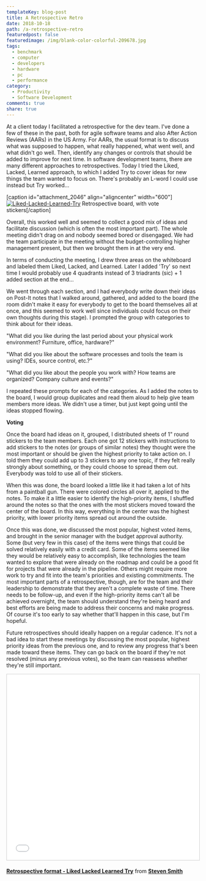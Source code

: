 ```yaml
---
templateKey: blog-post
title: A Retrospective Retro
date: 2018-10-18
path: /a-retrospective-retro
featuredpost: false
featuredimage: /img/blank-color-colorful-209678.jpg
tags:
  - benchmark
  - computer
  - developers
  - hardware
  - pc
  - performance
category:
  - Productivity
  - Software Development
comments: true
share: true
---
```


At a client today I facilitated a retrospective for the dev team. I've done a few of these in the past, both for agile software teams and also After Action Reviews (AARs) in the US Army. For AARs, the usual format is to discuss what was supposed to happen, what really happened, what went well, and what didn't go well. Then, identify any changes or controls that should be added to improve for next time. In software development teams, there are many different approaches to retrospectives. Today I tried the Liked, Lacked, Learned approach, to which I added Try to cover ideas for new things the team wanted to focus on. There's probably an L-word I could use instead but Try worked...

\[caption id="attachment\_2046" align="aligncenter" width="600"\][![Liked-Lacked-Learned-Try](/img/Sketches-7.png)](/img/Sketches-7.png) Retrospective board, with vote stickers\[/caption\]

Overall, this worked well and seemed to collect a good mix of ideas and facilitate discussion (which is often the most important part). The whole meeting didn't drag on and nobody seemed bored or disengaged. We had the team participate in the meeting without the budget-controlling higher management present, but then we brought them in at the very end.

In terms of conducting the meeting, I drew three areas on the whiteboard and labeled them Liked, Lacked, and Learned. Later I added 'Try' so next time I would probably use 4 quadrants instead of 3 triadrants (sic) + 1 added section at the end...

We went through each section, and I had everybody write down their ideas on Post-It notes that I walked around, gathered, and added to the board (the room didn't make it easy for everybody to get to the board themselves all at once, and this seemed to work well since individuals could focus on their own thoughts during this stage). I prompted the group with categories to think about for their ideas.

"What did you like during the last period about your physical work environment? Furniture, office, hardware?"

"What did you like about the software processes and tools the team is using? IDEs, source control, etc.?"

"What did you like about the people you work with? How teams are organized? Company culture and events?"

I repeated these prompts for each of the categories. As I added the notes to the board, I would group duplicates and read them aloud to help give team members more ideas. We didn't use a timer, but just kept going until the ideas stopped flowing.

**Voting**

Once the board had ideas on it, grouped, I distributed sheets of 1" round stickers to the team members. Each one got 12 stickers with instructions to add stickers to the notes (or groups of similar notes) they thought were the most important or should be given the highest priority to take action on. I told them they could add up to 3 stickers to any one topic, if they felt really strongly about something, or they could choose to spread them out. Everybody was told to use all of their stickers.

When this was done, the board looked a little like it had taken a lot of hits from a paintball gun. There were colored circles all over it, applied to the notes. To make it a little easier to identify the high-priority items, I shuffled around the notes so that the ones with the most stickers moved toward the center of the board. In this way, everything in the center was the highest priority, with lower priority items spread out around the outside.

Once this was done, we discussed the most popular, highest voted items, and brought in the senior manager with the budget approval authority. Some (but very few in this case) of the items were things that could be solved relatively easily with a credit card. Some of the items seemed like they would be relatively easy to accomplish, like technologies the team wanted to explore that were already on the roadmap and could be a good fit for projects that were already in the pipeline. Others might require more work to try and fit into the team's priorities and existing commitments. The most important parts of a retrospective, though, are for the team and their leadership to demonstrate that they aren't a complete waste of time. There needs to be follow-up, and even if the high-priority items can't all be achieved overnight, the team should understand they're being heard and best efforts are being made to address their concerns and make progress. Of course it's too early to say whether that'll happen in this case, but I'm hopeful.

Future retrospectives should ideally happen on a regular cadence. It's not a bad idea to start these meetings by discussing the most popular, highest priority ideas from the previous one, and to review any progress that's been made toward these items. They can go back on the board if they're not resolved (minus any previous votes), so the team can reassess whether they're still important.

<iframe width="595" height="485" style="border: 1px solid #CCC; border-width: 1px; margin-bottom: 5px; max-width: 100%;" src="//www.slideshare.net/slideshow/embed_code/key/d3AQScZGE7xuoY" frameborder="0" marginwidth="0" marginheight="0" scrolling="no" allowfullscreen="allowfullscreen"></iframe>

**[Retrospective format - Liked Lacked Learned Try](//www.slideshare.net/ardalis/retrospective-format-liked-lacked-learned-try "Retrospective format - Liked Lacked Learned Try")** from **[Steven Smith](https://www.slideshare.net/ardalis)**
